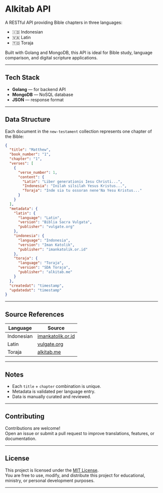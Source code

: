 # Alkitab API

A RESTful API providing Bible chapters in three languages:

- 🇮🇩 Indonesian  
- 🇻🇦 Latin  
- 🇹🇴 Toraja  

Built with Golang and MongoDB, this API is ideal for Bible study, language comparison, and digital scripture applications.

---

## Tech Stack

- **Golang** — for backend API  
- **MongoDB** — NoSQL database  
- **JSON** — response format  

---

## Data Structure

Each document in the `new-testament` collection represents one chapter of the Bible:

```json
{
  "title": "Matthew",
  "book_number": "1",
  "chapter": "1",
  "verses": [
    {
      "verse_number": 1,
      "content": {
        "Latin": "Liber generationis Iesu Christi...",
        "Indonesia": "Inilah silsilah Yesus Kristus...",
        "Toraja": "Inde sia tu ossoran nene'Na Yesu Kristus..."
      }
    }
  ],
  "metadata": {
    "latin": {
      "language": "Latin",
      "version": "Biblia Sacra Vulgata",
      "publisher": "vulgate.org"
    },
    "indonesia": {
      "language": "Indonesia",
      "version": "Iman Katolik",
      "publisher": "imankatolik.or.id"
    },
    "toraja": {
      "language": "Toraja",
      "version": "SDA Toraja",
      "publisher": "alkitab.me"
    }
  },
  "createdat": "timestamp",
  "updatedat": "timestamp"
}
```

---

## Source References

| Language   | Source                       |
|------------|------------------------------|
| Indonesian | [imankatolik.or.id](https://www.imankatolik.or.id/alkitab.php) |
| Latin      | [vulgate.org](https://vulgate.org/)                            |
| Toraja     | [alkitab.me](https://alkitab.me/sda-toraja)                   |

---

## Notes

- Each `title` + `chapter` combination is unique.
- Metadata is validated per language entry.
- Data is manually curated and reviewed.

---

## Contributing

Contributions are welcome!  
Open an issue or submit a pull request to improve translations, features, or documentation.

---

## License

This project is licensed under the [MIT License](LICENSE).  
You are free to use, modify, and distribute this project for educational, ministry, or personal development purposes.

---